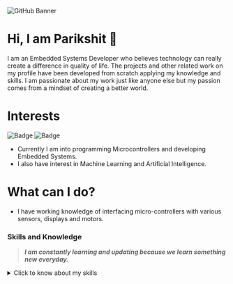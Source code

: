 ![GitHub Banner](https://user-images.githubusercontent.com/80714882/200172123-4bd162c7-ef93-4365-a4b0-0729d9a019a2.gif)

# Hi, I am Parikshit 👋

I am an Embedded Systems Developer who believes technology can really create a difference in quality of life. The projects and other related work on my profile have been developed from scratch applying my knowledge and skills. I am passionate about my work just like anyone else but my passion comes from a mindset of creating a better world.

# Interests

![Badge](https://img.shields.io/badge/Embedded_Systems-1f6feb?style=for-the-badge)
![Badge](https://img.shields.io/badge/Machine_Learning-orange?style=for-the-badge)

- Currently I am into programming Microcontrollers and developing Embedded Systems.
- I also have interest in Machine Learning and Artificial Intelligence.

# What can I do?
- I have working knowledge of interfacing micro-controllers with various sensors, displays and motors.


### Skills and Knowledge

> ***I am constantly learning and updating because we learn something new everyday.***

<details>
<summary>Click to know about my skills</summary>

#### Micro-controllers 
- ARM Cortex M4 based STM32 
- ESP32 
- AVR (including Arduino)

#### Programming Languages 
- C and Embedded C

#### Communication Protocols  
- I2C, SPI, UART 
- Bluetooth

#### Micro-controller Peripherals 
- GPIO, ADC, Timers, PWM, Interrupts

#### Real time operating systems 
- FreeRTOS
  
 #### Integrated Development Environment
 - STM32Cube
 - Mbed Studio 
 - Atmel(Microchip) Studio
</details>
